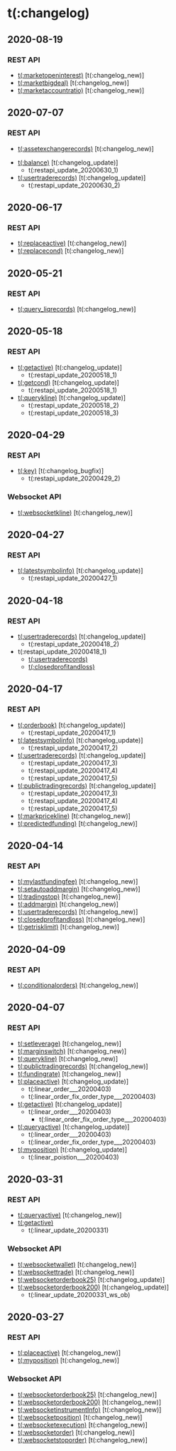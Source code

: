 # t(:changelog)

## 2020-08-19
### REST API
- [t(:marketopeninterest)](#t-marketopeninterest) [t(:changelog_new)]
- [t(:marketbigdeal)](#t-marketbigdeal) [t(:changelog_new)]
- [t(:marketaccountratio)](#t-marketaccountratio) [t(:changelog_new)]

## 2020-07-07
### REST API
- [t(:assetexchangerecords)](#t-assetexchangerecords) [t(:changelog_new)]

<!--
##merge changelog of 2020-06-29 to 2020-07-07
-->

- [t(:balance)](#t-balance) [t(:changelog_update)]
    - t(:restapi_update_20200630_1)
- [t(:usertraderecords)](#t-usertraderecords) [t(:changelog_update)]
    - t(:restapi_update_20200630_2)

<!--
## 2020-06-08
### REST API
- [t(:marketfundingrate)](#t-marketfundingrate) [t(:changelog_new)]
- [t(:marketopeninterest)](#t-marketopeninterest) [t(:changelog_new)]
- [t(:marketbigdeal)](#t-marketbigdeal) [t(:changelog_new)]
- [t(:marketaccountratio)](#t-marketaccountratio) [t(:changelog_new)]
- [t(:marketeliteratio)](#t-marketeliteratio) [t(:changelog_new)]
-->

## 2020-06-17
### REST API
- [t(:replaceactive)](#t-replaceactive) [t(:changelog_new)]
- [t(:replacecond)](#t-replacecond) [t(:changelog_new)]

## 2020-05-21
### REST API
- [t(:query_liqrecords)](#t-query_liqrecords) [t(:changelog_new)]

## 2020-05-18
### REST API
- [t(:getactive)](#t-getactive) [t(:changelog_update)]
   - t(:restapi_update_20200518_1)
- [t(:getcond)](#t-getcond) [t(:changelog_update)]
   - t(:restapi_update_20200518_1)
- [t(:querykline)](#t-querykline) [t(:changelog_update)]   
   - t(:restapi_update_20200518_2)
   - t(:restapi_update_20200518_3)
   
   
## 2020-04-29
### REST API
- [t(:key)](#t-key) [t(:changelog_bugfix)]
    - t(:restapi_update_20200429_2)
    
### Websocket API
- [t(:websocketkline)](#t-websocketkline) [t(:changelog_new)]


## 2020-04-27
### REST API
- [t(:latestsymbolinfo)](#t-latestsymbolinfo) [t(:changelog_update)]
   - t(:restapi_update_20200427_1)
   
## 2020-04-18
### REST API
- [t(:usertraderecords)](#t-usertraderecords) [t(:changelog_update)]
   - t(:restapi_update_20200418_2)
- t(:restapi_update_20200418_1)
   - [t(:usertraderecords)](#t-usertraderecords)
   - [t(:closedprofitandloss)](#t-closedprofitandloss)


## 2020-04-17
### REST API
- [t(:orderbook)](#t-orderbook) [t(:changelog_update)]
   - t(:restapi_update_20200417_1)
- [t(:latestsymbolinfo)](#t-latestsymbolinfo) [t(:changelog_update)]
   - t(:restapi_update_20200417_2)
- [t(:usertraderecords)](#t-usertraderecords) [t(:changelog_update)]
   - t(:restapi_update_20200417_3)
   - t(:restapi_update_20200417_4)
   - t(:restapi_update_20200417_5)
- [t(:publictradingrecords)](#t-publictradingrecords) [t(:changelog_update)]
    - t(:restapi_update_20200417_3)
    - t(:restapi_update_20200417_4)
    - t(:restapi_update_20200417_5)
- [t(:markpricekline)](#t-markpricekline) [t(:changelog_new)]
- [t(:predictedfunding)](#t-predictedfunding) [t(:changelog_new)]

   
## 2020-04-14
### REST API
- [t(:mylastfundingfee)](#t-mylastfundingfee) [t(:changelog_new)]
- [t(:setautoaddmargin)](#t-setautoaddmargin) [t(:changelog_new)]
- [t(:tradingstop)](#t-tradingstop) [t(:changelog_new)]
- [t(:addmargin)](#t-addmargin) [t(:changelog_new)]
- [t(:usertraderecords)](#t-usertraderecords) [t(:changelog_new)]
- [t(:closedprofitandloss)](#t-closedprofitandloss) [t(:changelog_new)]
- [t(:getrisklimit)](#t-getrisklimit) [t(:changelog_new)]


## 2020-04-09
### REST API
- [t(:conditionalorders)](#t-conditionalorders) [t(:changelog_new)]

## 2020-04-07
### REST API
- [t(:setleverage)](#t-setleverage) [t(:changelog_new)]
- [t(:marginswitch)](#t-marginswitch) [t(:changelog_new)]
- [t(:querykline)](#t-querykline) [t(:changelog_new)]
- [t(:publictradingrecords)](#t-publictradingrecords) [t(:changelog_new)]
- [t(:fundingrate)](#t-fundingrate) [t(:changelog_new)]
- [t(:placeactive)](#t-placeactive) [t(:changelog_update)]
    - t(:linear_order___20200403)
    - t(:linear_order_fix_order_type___20200403)
- [t(:getactive)](#t-getactive) [t(:changelog_update)]
    - t(:linear_order___20200403)
        - t(:linear_order_fix_order_type___20200403)
- [t(:queryactive)](#t-queryactive) [t(:changelog_update)]
    - t(:linear_order___20200403)
    - t(:linear_order_fix_order_type___20200403)
- [t(:myposition)](#t-position) [t(:changelog_update)]
    - t(:linear_poistion___20200403)

## 2020-03-31
### REST API
- [t(:queryactive)](#t-queryactive) [t(:changelog_new)]
- [t(:getactive)](#t-getactive) 
    - t(:linear_update_20200331)

### Websocket API
- [t(:websocketwallet)](#t-websocketwallet) [t(:changelog_new)]
- [t(:websockettrade)](#t-websockettrade) [t(:changelog_new)]
- [t(:websocketorderbook25)](#t-websocketorderbook25)  [t(:changelog_update)]
- [t(:websocketorderbook200)](#t-websocketorderbook200)  [t(:changelog_update)]
    - t(:linear_update_20200331_ws_ob)

## 2020-03-27
### REST API
- [t(:placeactive)](#t-activeorders) [t(:changelog_new)]
- [t(:myposition)](#t-position) [t(:changelog_new)]

### Websocket API
- [t(:websocketorderbook25)](#t-websocketorderbook25) [t(:changelog_new)]
- [t(:websocketorderbook200)](#t-websocketorderbook200) [t(:changelog_new)]
- [t(:websocketinstrumentInfo)](#t-websocketinstrumentinfo) [t(:changelog_new)]
- [t(:websocketposition)](#t-websocketposition) [t(:changelog_new)]
- [t(:websocketexecution)](#t-websocketexecution) [t(:changelog_new)]
- [t(:websocketorder)](#t-websocketorder) [t(:changelog_new)]
- [t(:websocketstoporder)](#t-websocketstoporder) [t(:changelog_new)]
